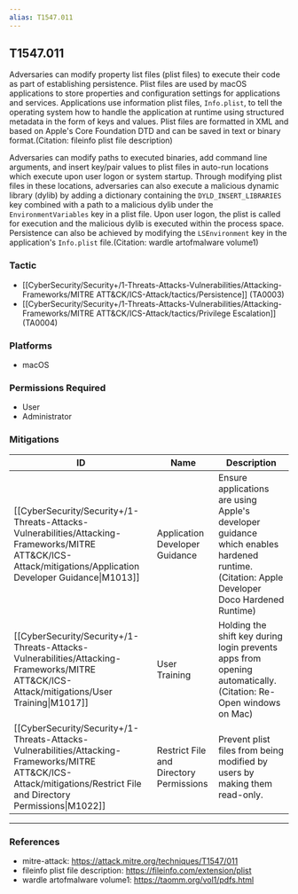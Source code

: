 ```yaml
---
alias: T1547.011
---
```


## T1547.011

Adversaries can modify property list files (plist files) to execute their code as part of establishing persistence. Plist files are used by macOS applications to store properties and configuration settings for applications and services. Applications use information plist files, <code>Info.plist</code>, to tell the operating system how to handle the application at runtime using structured metadata in the form of keys and values. Plist files are formatted in XML and based on Apple's Core Foundation DTD and can be saved in text or binary format.(Citation: fileinfo plist file description) 

Adversaries can modify paths to executed binaries, add command line arguments, and insert key/pair values to plist files in auto-run locations which execute upon user logon or system startup. Through modifying plist files in these locations, adversaries can also execute a malicious dynamic library (dylib) by adding a dictionary containing the <code>DYLD_INSERT_LIBRARIES</code> key combined with a path to a malicious dylib under the <code>EnvironmentVariables</code> key in a plist file. Upon user logon, the plist is called for execution and the malicious dylib is executed within the process space. Persistence can also be achieved by modifying the <code>LSEnvironment</code> key in the application's <code>Info.plist</code> file.(Citation: wardle artofmalware volume1)


### Tactic
- [[CyberSecurity/Security+/1-Threats-Attacks-Vulnerabilities/Attacking-Frameworks/MITRE ATT&CK/ICS-Attack/tactics/Persistence]] (TA0003)
- [[CyberSecurity/Security+/1-Threats-Attacks-Vulnerabilities/Attacking-Frameworks/MITRE ATT&CK/ICS-Attack/tactics/Privilege Escalation]] (TA0004)

### Platforms
- macOS

### Permissions Required
- User
- Administrator

### Mitigations

| ID | Name | Description |
| --- | --- | --- |
| [[CyberSecurity/Security+/1-Threats-Attacks-Vulnerabilities/Attacking-Frameworks/MITRE ATT&CK/ICS-Attack/mitigations/Application Developer Guidance\|M1013]] | Application Developer Guidance | Ensure applications are using Apple's developer guidance which enables hardened runtime.(Citation: Apple Developer Doco Hardened Runtime) |
| [[CyberSecurity/Security+/1-Threats-Attacks-Vulnerabilities/Attacking-Frameworks/MITRE ATT&CK/ICS-Attack/mitigations/User Training\|M1017]] | User Training | Holding the shift key during login prevents apps from opening automatically.(Citation: Re-Open windows on Mac) |
| [[CyberSecurity/Security+/1-Threats-Attacks-Vulnerabilities/Attacking-Frameworks/MITRE ATT&CK/ICS-Attack/mitigations/Restrict File and Directory Permissions\|M1022]] | Restrict File and Directory Permissions | Prevent plist files from being modified by users by making them read-only. |


---
### References

- mitre-attack: https://attack.mitre.org/techniques/T1547/011
- fileinfo plist file description: https://fileinfo.com/extension/plist
- wardle artofmalware volume1: https://taomm.org/vol1/pdfs.html
